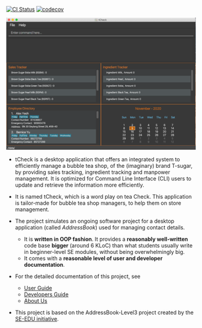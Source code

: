 [![CI Status](https://github.com/AY2021S1-CS2103T-T12-2/tp/workflows/Java%20CI/badge.svg)](https://github.com/AY2021S1-CS2103T-T12-2/tp/actions)
[![codecov](https://codecov.io/gh/AY2021S1-CS2103T-T12-2/tp/branch/master/graph/badge.svg)](https://codecov.io/gh/AY2021S1-CS2103T-T12-2/tp)

![Ui](docs/images/Ui.png)

* tCheck is a desktop application that offers an integrated system to efficiently manage a bubble tea shop, of the 
(imaginary) brand T-sugar, by providing sales tracking, ingredient tracking and manpower management. It is optimized 
for Command Line Interface (CLI) users to update and retrieve the information more efficiently.

* It is named tCheck, which is a word play on tea Check. This application is tailor-made for bubble tea shop managers, to help them on store management.

* The project simulates an ongoing software project for a desktop application (called _AddressBook_) used for managing contact details.
  * It is **written in OOP fashion**. It provides a **reasonably well-written** code base **bigger** (around 6 KLoC) than what students usually write in beginner-level SE modules, without being overwhelmingly big.
  * It comes with a **reasonable level of user and developer documentation**.

* For the detailed documentation of this project, see
    * [User Guide](docs/UserGuide.md)
    * [Developers Guide](docs/DeveloperGuide.md)
    * [About Us](docs/AboutUs.md)

* This project is based on the AddressBook-Level3 project created by the [SE-EDU initiative](https://se-education.org).

